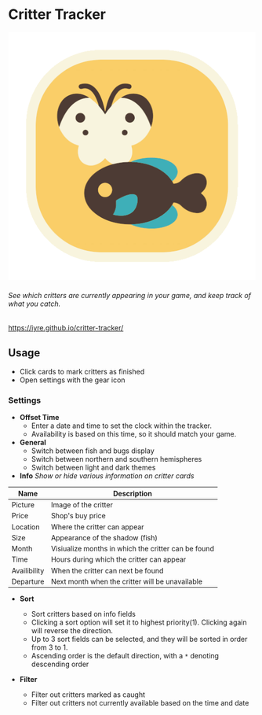 # Critter Tracker
![Project Logo](images/favicon.png)
###### See which critters are currently appearing in your game, and keep track of what you catch.

https://iyre.github.io/critter-tracker/

## Usage
* Click cards to mark critters as finished
* Open settings with the gear icon

### Settings
* __Offset Time__
  * Enter a date and time to set the clock within the tracker.
  * Availability is based on this time, so it should match your game.
* __General__
  * Switch between fish and bugs display
  * Switch between northern and southern hemispheres
  * Switch between light and dark themes
* __Info__ _Show or hide various information on critter cards_

__Name__ | __Description__
-------- | ---------------
Picture  | Image of the critter
Price    | Shop's buy price
Location | Where the critter can appear
Size     | Appearance of the shadow (fish)
Month    | Visiualize months in which the critter can be found
Time     | Hours during which the critter can appear
Availibility | When the critter can next be found
Departure    | Next month when the critter will be unavailable

* __Sort__
  * Sort critters based on info fields
  * Clicking a sort option will set it to highest priority(1). Clicking again will reverse the direction.
  * Up to 3 sort fields can be selected, and they will be sorted in order from 3 to 1.
  * Ascending order is the default direction, with a `*` denoting descending order

* __Filter__
  * Filter out critters marked as caught
  * Filter out critters not currently available based on the time and date
